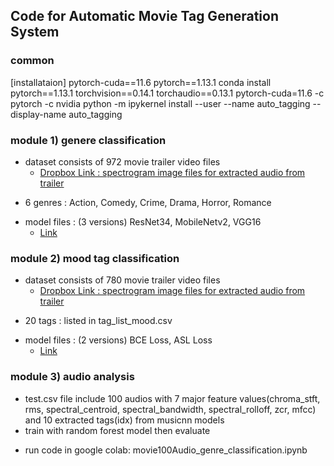 ## Code for Automatic Movie Tag Generation System

### common
[installataion]
pytorch-cuda==11.6
pytorch==1.13.1
conda install pytorch==1.13.1 torchvision==0.14.1 torchaudio==0.13.1 pytorch-cuda=11.6 -c pytorch -c nvidia
python -m ipykernel install --user --name auto_tagging --display-name auto_tagging

### module 1) genere classification 

* dataset consists of 972 movie trailer video files  
    - [Dropbox Link : spectrogram image files for extracted audio from trailer](https://www.dropbox.com/home/automatic_movie_tagging/dataset/genre/new2)
- 6 genres : Action, Comedy, Crime, Drama, Horror, Romance
* model files : (3 versions) ResNet34, MobileNetv2, VGG16
    - [Link](https://www.dropbox.com/scl/fo/nf1eu8ujms4p784k8r848/h?rlkey=82t2w34hw0ko0rh6eemeqq68a&dl=0)

### module 2) mood tag classification

* dataset consists of 780 movie trailer video files  
    - [Dropbox Link : spectrogram image files for extracted audio from trailer](https://www.dropbox.com/home/automatic_movie_tagging/dataset/tag)
- 20 tags : listed in tag_list_mood.csv
* model files : (2 versions) BCE Loss, ASL Loss
    - [Link](https://www.dropbox.com/scl/fo/xbxa1tp52eub0x1us8ee8/h?rlkey=c3dmety4wcnwqif0tcurmqnun&dl=0)

### module 3) audio analysis

* test.csv file include 100 audios with 7 major feature values(chroma_stft, rms, spectral_centroid, spectral_bandwidth, spectral_rolloff, zcr, mfcc) 
and 10 extracted tags(idx) from musicnn models
* train with random forest model then evaluate
- run code in google colab: movie100Audio_genre_classification.ipynb






